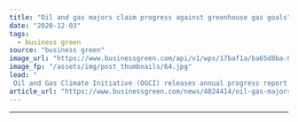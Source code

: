 ```yaml
---
title: "Oil and gas majors claim progress against greenhouse gas goals"
date: "2020-12-03"
tags: 
  - business green
source: "business green"
image_url: "https://www.businessgreen.com/api/v1/wps/17baf1a/ba65d8ba-87f5-46fc-b3da-fde3935164b2/4/oil-iw-stock-021-185x114.jpg"
image_fp: "/assets/img/post_thumbnails/64.jpg"
lead: "
 Oil and Gas Climate Initiative (OGCI) releases annual progress report detailing efforts to cut methane emissions and step up clean tech investment ..."
article_url: "https://www.businessgreen.com/news/4024414/oil-gas-majors-claim-progress-greenhouse-gas-goals"
---
```


---
